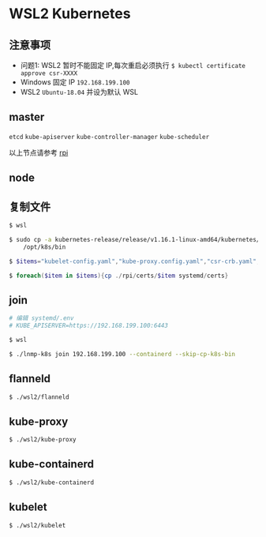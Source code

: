 # WSL2 Kubernetes

## 注意事项

* 问题1: WSL2 暂时不能固定 IP,每次重启必须执行 `$ kubectl certificate approve csr-XXXX`
* Windows 固定 IP `192.168.199.100`
* WSL2 `Ubuntu-18.04` 并设为默认 WSL

## master

`etcd` `kube-apiserver` `kube-controller-manager` `kube-scheduler`

以上节点请参考 [rpi](../rpi)

## node

## 复制文件

```bash
$ wsl

$ sudo cp -a kubernetes-release/release/v1.16.1-linux-amd64/kubernetes/server/bin/kube{-proxy,ctl,let,adm} \
    /opt/k8s/bin
```

```powershell
$ $items="kubelet-config.yaml","kube-proxy.config.yaml","csr-crb.yaml","kubectl.kubeconfig","kube-proxy.kubeconfig","flanneld.pem","flanneld-key.pem"

$ foreach($item in $items){cp ./rpi/certs/$item systemd/certs}
```

## join

```bash
# 编辑 systemd/.env
# KUBE_APISERVER=https://192.168.199.100:6443

$ wsl

$ ./lnmp-k8s join 192.168.199.100 --containerd --skip-cp-k8s-bin
```

## flanneld

```bash
$ ./wsl2/flanneld
```

## kube-proxy

```bash
$ ./wsl2/kube-proxy
```

## kube-containerd

```bash
$ ./wsl2/kube-containerd
```

## kubelet

```bash
$ ./wsl2/kubelet
```
